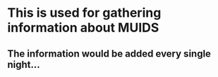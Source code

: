 # This is used for gathering information about MUIDS
## The information would be added every single night...
